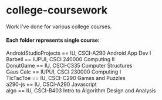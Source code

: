 # college-coursework
Work I've done for various college courses.

#### Each folder represents single course:  
  AndroidStudioProjects == IU, CSCI-A290 Android App Dev I  
  Barbell == IUPUI, CSCI 240000 Computing II   
  DonutGame == IU, CSCI-C335 Computer Structures  
  Gaus Calc == IUPUI, CSCI 230000 Computing I  
  TicTacToe == IU, CSCI-C290 Games and Puzzles  
  a290-js == IU, CSCI-A290 Javascript  
  algo == IU, CSCI-B403 Intro to Algorithm Design and Analysis  
